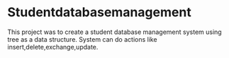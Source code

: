 # Studentdatabasemanagement
This project was to create a student database management system using tree as a data structure.
System can do actions like insert,delete,exchange,update.
